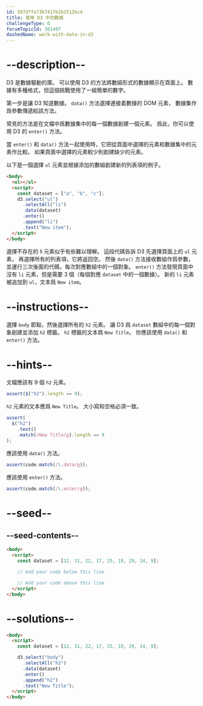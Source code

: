 ```yaml
---
id: 587d7fa7367417b2b2512bc4
title: 使用 D3 中的數據
challengeType: 6
forumTopicId: 301497
dashedName: work-with-data-in-d3
---
```


# --description--

D3 是數據驅動的庫。 可以使用 D3 的方法將數組形式的數據顯示在頁面上。 數據有多種格式，但這個挑戰使用了一組簡單的數字。

第一步是讓 D3 知道數據。 `data()` 方法選擇連接着數據的 DOM 元素， 數據集作爲參數傳遞給該方法。

常見的方法是在文檔中爲數據集中的每一個數據創建一個元素。 爲此，你可以使用 D3 的 `enter()` 方法。

當 `enter()` 和 `data()` 方法一起使用時，它把從頁面中選擇的元素和數據集中的元素作比較。 如果頁面中選擇的元素較少則創建缺少的元素。

以下是一個選擇 `ul` 元素並根據添加的數組創建新的列表項的例子。

```html
<body>
  <ul></ul>
  <script>
    const dataset = ["a", "b", "c"];
    d3.select("ul")
      .selectAll("li")
      .data(dataset)
      .enter()
      .append("li")
      .text("New item");
  </script>
</body>
```

選擇不存在的 li 元素似乎有些難以理解。 這段代碼告訴 D3 先選擇頁面上的 `ul` 元素， 再選擇所有的列表項，它將返回空。 然後 `data()` 方法接收數組作爲參數，並運行三次後面的代碼，每次對應數組中的一個對象。 `enter()` 方法發現頁面中沒有 `li` 元素，但是需要 3 個（每個對應 `dataset` 中的一個數據）。 新的 `li` 元素被追加到 `ul`，文本爲 `New item`。

# --instructions--

選擇 `body` 節點，然後選擇所有的 `h2` 元素。 讓 D3 爲 `dataset` 數組中的每一個對象創建並添加 `h2` 標籤。 `h2` 標籤的文本爲 `New Title`。 你應該使用 `data()` 和 `enter()` 方法。

# --hints--

文檔應該有 9 個 `h2` 元素。

```js
assert($("h2").length == 9);
```

`h2` 元素的文本應爲 `New Title`。 大小寫和空格必須一致。

```js
assert(
  $("h2")
    .text()
    .match(/New Title/g).length == 9
);
```

應該使用 `data()` 方法。

```js
assert(code.match(/\.data/g));
```

應該使用 `enter()` 方法。

```js
assert(code.match(/\.enter/g));
```

# --seed--

## --seed-contents--

```html
<body>
  <script>
    const dataset = [12, 31, 22, 17, 25, 18, 29, 14, 9];

    // Add your code below this line

    // Add your code above this line
  </script>
</body>
```

# --solutions--

```html
<body>
  <script>
    const dataset = [12, 31, 22, 17, 25, 18, 29, 14, 9];

    d3.select("body")
      .selectAll("h2")
      .data(dataset)
      .enter()
      .append("h2")
      .text("New Title");
  </script>
</body>
```
